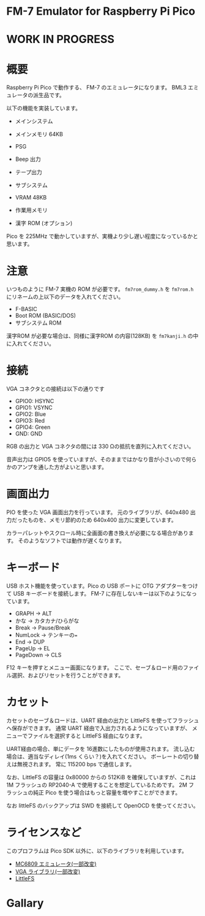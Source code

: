 # FM-7 Emulator for Raspberry Pi Pico
# WORK IN PROGRESS

# 概要

Raspberry Pi Pico で動作する、
FM-7 のエミュレータになります。
BML3 エミュレータの派生品です。

以下の機能を実装しています。

- メインシステム
- メインメモリ 64KB
- PSG
- Beep 出力
- テープ出力
- サブシステム
- VRAM 48KB
- 作業用メモリ

- 漢字 ROM (オプション)

Pico を 225MHz で動かしていますが、実機より少し遅い程度になっているかと思います。

# 注意

いつものように FM-7 実機の ROM が必要です。
`fm7rom_dummy.h` を `fm7rom.h` にリネームの上以下のデータを入れてください。

- F-BASIC
- Boot ROM (BASIC/DOS)
- サブシステム ROM

漢字ROM が必要な場合は、同様に漢字ROM の内容(128KB) を `fm7kanji.h` の中に入れてください。

# 接続

VGA コネクタとの接続は以下の通りです

- GPIO0: HSYNC
- GPIO1: VSYNC
- GPIO2: Blue
- GPIO3: Red
- GPIO4: Green
- GND: GND

RGB の出力と VGA コネクタの間には 330 Ωの抵抗を直列に入れてください。

音声出力は GPIO5 を使っていますが、そのままではかなり音が小さいので何らかのアンプを通した方がよいと思います。

# 画面出力

PIO を使った VGA 画面出力を行っています。
元のライブラリが、640x480 出力だったものを、メモリ節約のため 640x400 出力に変更しています。

カラーパレットやスクロール時に全画面の書き換えが必要になる場合があります。
そのようなソフトでは動作が遅くなります。

# キーボード

USB ホスト機能を使っています。Pico の USB ポートに OTG アダプターをつけて USB キーボードを接続します。
FM-7 に存在しないキーは以下のようになっています。

- GRAPH -> ALT
- かな -> カタカナ/ひらがな
- Break -> Pause/Break
- NumLock -> テンキーの`=`
- End -> DUP
- PageUp -> EL
- PageDown -> CLS


F12 キーを押すとメニュー画面になります。
ここで、セーブ＆ロード用のファイル選択、およびリセットを行うことができます。

# カセット

カセットのセーブ＆ロードは、UART 経由の出力と LittleFS を使ってフラッシュへ保存ができます。
通常 UART 経由で入出力されるようになっていますが、
メニューでファイルを選択すると LittleFS 経由になります。

UART経由の場合、単にデータを 16進数にしたものが使用されます。
流し込む場合は、適当なディレイ(1ms くらい？)を入れてください。
ボーレートの切り替えは無視されます。
常に 115200 bps で通信します。

なお、LittleFS の容量は 0x80000 からの 512KiB を確保していますが、これは 1M フラッシュの RP2040-A で使用することを想定しているためです。
2M フラッシュの純正 Pico を使う場合はもっと容量を増やすことができます。

なお littleFS のバックアップは SWD を接続して OpenOCD を使ってください。

# ライセンスなど

このプロフラムは Pico SDK 以外に、以下のライブラリを利用しています。

- [MC6809 エミュレータ(一部改変)](https://github.com/spc476/mc6809)
- [VGA ライブラリ(一部改変)](https://github.com/vha3/Hunter-Adams-RP2040-Demos/tree/master/VGA_Graphics)
- [LittleFS](https://github.com/littlefs-project/littlefs)

# Gallary
